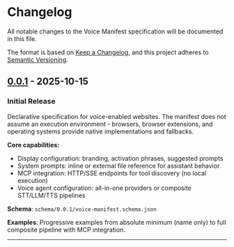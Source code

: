 # Changelog

All notable changes to the Voice Manifest specification will be documented in this file.

The format is based on [Keep a Changelog](https://keepachangelog.com/en/1.0.0/),
and this project adheres to [Semantic Versioning](https://semver.org/spec/v2.0.0.html).

## [0.0.1] - 2025-10-15

### Initial Release

Declarative specification for voice-enabled websites. The manifest does not assume an execution environment - browsers, browser extensions, and operating systems provide native implementations and fallbacks.

**Core capabilities:**

- Display configuration: branding, activation phrases, suggested prompts
- System prompts: inline or external file reference for assistant behavior
- MCP integration: HTTP/SSE endpoints for tool discovery (no local execution)
- Voice agent configuration: all-in-one providers or composite STT/LLM/TTS pipelines

**Schema**: `schema/0.0.1/voice-manifest.schema.json`

**Examples**: Progressive examples from absolute minimum (name only) to full composite pipeline with MCP integration.

---

[0.0.1]: https://github.com/lukeocodes/voice-manifest/releases/tag/v0.0.1
